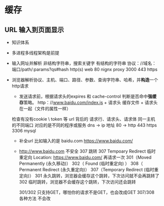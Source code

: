 # 缓存
## URL 输入到页面显示
- 知识体系
- 多进程多线程架构是前提
- 输入网址并解析
    非结构字符串，搜索关键字
    有结构的字符串
    协议：//域名：端口/path/:params?qs#hash
    http(s)
    web 80 nignx proxy 3000
    443 https 

- 浏览器解析协议、主机、端口、路径、参数、查询字符串、哈希，并**构造**一个http请求
    - 发送请求前，根据请求头的expires 和 cache-control 判断是否命中**强缓存**策略。
        http：//www.baidu.com/index.js + 请求头
        缓存文件 + 请求头 在一起（文件的属性一样）


    检查有没有cookie \ token 等
    url 背后的 请求行、请求头、请求体
    同一主机的不同端口 对应的是不同的程序或服务
    dns -> ip 地址 80 -> http 443 https 3306 mysql
    - 补全url
    比如输入的是 baidu.com  https://www.baidu.com/
    - http://www.baidu.com 不安全
       307 跳转 307 Tempoary Redirect 临时重定向
        Location: https://www.baidu.com/
        再请求一次
        301（Moved Permanently (永久移动)） 302（ Found (临时重定向) ）
        308（ Permanent Redirect (永久重定向)）  307（Temporary Redirect (临时重定向)）
        301 永久跳转，浏览器会缓存这个跳转，下次访问就不会再跳转了
        302 临时跳转，浏览器不会缓存这个跳转，下次访问还会跳转

        301/302 只支持GET，哪怕你的请求不是GET，也会改成GET
        307/308 各种方法 不会改
   
